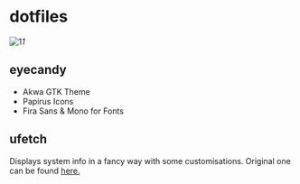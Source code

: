 # dotfiles

![1](https://raw.githubusercontent.com/berkiyo/dotfiles/master/screenshots/nice.png)*1*


## eyecandy

* Akwa GTK Theme
* Papirus Icons
* Fira Sans & Mono for Fonts

## ufetch

Displays system info in a fancy way with some customisations. Original one can be found [here.](https://gitlab.com/jschx/ufetch/)
